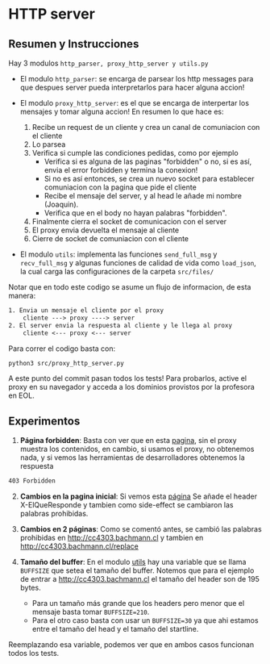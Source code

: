 # HTTP server

## Resumen y Instrucciones

Hay 3 modulos `http_parser, proxy_http_server y utils.py`

- El modulo `http_parser`: se encarga de parsear los http messages para que despues
server pueda interpretarlos para hacer alguna accion!

- El modulo `proxy_http_server`: es el que se encarga de interpertar los mensajes y tomar alguna accion!
En resumen lo que hace es: 
  1. Recibe un request de un cliente y crea un canal de comuniacion con el cliente
  2. Lo parsea
  3. Verifica si cumple las condiciones pedidas, como por ejemplo
     - Verifica si es alguna de las paginas "forbidden" o no, si es así, envia el error forbidden y termina la conexion!
     - Si no es así entonces, se crea un nuevo socket para establecer comuniacion con la pagina que pide el cliente
     - Recibe el mensaje del server, y al head le añade mi nombre (Joaquin).
     - Verifica que en el body no hayan palabras "forbidden".
  4. Finalmente cierra el socket de comunicacion con el server
  5. El proxy envia devuelta el mensaje al cliente
  6. Cierre de socket de comuniacion con el cliente

- El modulo `utils`: implementa las funciones `send_full_msg` y `recv_full_msg` y algunas
funciones de calidad de vida como `load_json`, la cual carga las configuraciones de la carpeta `src/files/`

Notar que en todo este codigo se asume un flujo de informacion, de esta manera:

```txt
1. Envia un mensaje el cliente por el proxy
    cliente ---> proxy ----> server 
2. El server envia la respuesta al cliente y le llega al proxy
    cliente <--- proxy <--- server
```

Para correr el codigo basta con:

```bash
python3 src/proxy_http_server.py 
```

A este punto del commit pasan todos los tests! 
Para probarlos, active el proxy en su navegador y acceda a los dominios provistos por la profesora en EOL.

## Experimentos

1. **Página forbidden**:
Basta con ver que en esta [pagina](http://cc4303.bachmann.cl/secret), sin el proxy muestra los contenidos,
en cambio, si usamos el proxy, no obtenemos nada, y si vemos las herramientas de desarrolladores obtenemos la respuesta

```txt
403 Forbidden
```

2. **Cambios en la pagina inicial**:
Si vemos esta [página](http://cc4303.bachmann.cl) Se añade el header X-ElQueResponde y tambien como side-effect 
se cambiaron las palabras prohibidas.

3. **Cambios en 2 páginas**:
Como se comentó antes, se cambió las palabras prohibidas en http://cc4303.bachmann.cl y tambien en 
http://cc4303.bachmann.cl/replace

4. **Tamaño del buffer**:
En el modulo [utils](src/utils.py) hay una variable que se llama `BUFFSIZE` que setea el tamaño del buffer.
Notemos que para el ejemplo de entrar a http://cc4303.bachmann.cl el tamaño del header son de 195 bytes.
   - Para un tamaño más grande que los headers pero menor que el mensaje
   basta tomar `BUFFSIZE=210`.
   - Para el otro caso basta con usar un `BUFFSIZE=30` ya que ahi estamos entre el tamaño del head y 
   el tamaño del startline.

Reemplazando esa variable, podemos ver que en ambos casos funcionan todos los tests.
